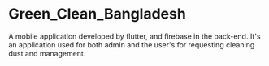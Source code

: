 # Green_Clean_Bangladesh
A mobile application developed by flutter, and firebase in the back-end. It's an application used for both admin and the user's for requesting cleaning dust and management. 
